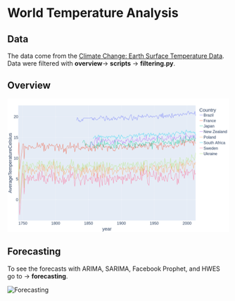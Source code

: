 # World Temperature Analysis

## Data
The data come from the [Climate Change: Earth Surface Temperature Data](https://www.kaggle.com/datasets/berkeleyearth/climate-change-earth-surface-temperature-data/data?select=GlobalLandTemperaturesByCity.csv). Data were filtered with **overview**&rarr; **scripts** &rarr; **filtering.py**.

## Overview
![Overview](overview/plots/line.png)

## Forecasting
To see the forecasts with ARIMA, SARIMA, Facebook Prophet, and HWES go to &rarr; **forecasting**.

![Forecasting](forecasting/plots/prophet_yearly_jap.png)
